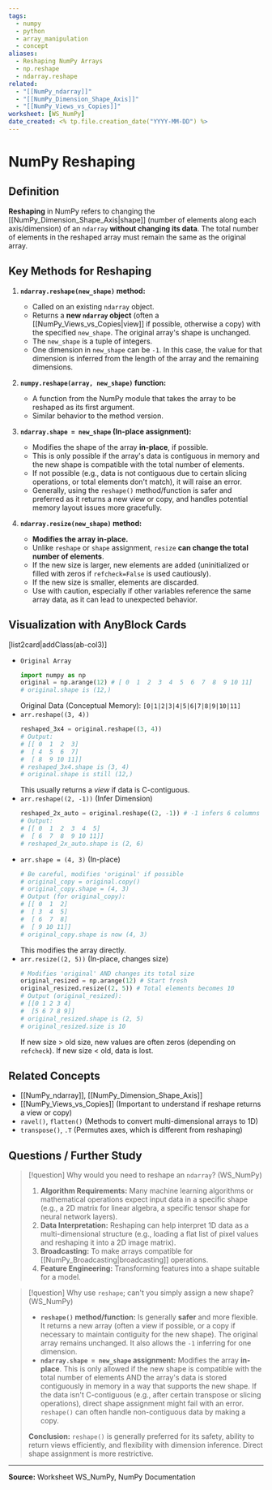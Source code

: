 ```yaml
---
tags:
  - numpy
  - python
  - array_manipulation
  - concept
aliases:
  - Reshaping NumPy Arrays
  - np.reshape
  - ndarray.reshape
related:
  - "[[NumPy_ndarray]]"
  - "[[NumPy_Dimension_Shape_Axis]]"
  - "[[NumPy_Views_vs_Copies]]"
worksheet: [WS_NumPy]
date_created: <% tp.file.creation_date("YYYY-MM-DD") %>
---
```

# NumPy Reshaping

## Definition

**Reshaping** in NumPy refers to changing the [[NumPy_Dimension_Shape_Axis|shape]] (number of elements along each axis/dimension) of an `ndarray` **without changing its data**. The total number of elements in the reshaped array must remain the same as the original array.

## Key Methods for Reshaping

1.  **`ndarray.reshape(new_shape)` method:**
    -   Called on an existing `ndarray` object.
    -   Returns a **new `ndarray` object** (often a [[NumPy_Views_vs_Copies|view]] if possible, otherwise a copy) with the specified `new_shape`. The original array's shape is unchanged.
    -   The `new_shape` is a tuple of integers.
    -   One dimension in `new_shape` can be `-1`. In this case, the value for that dimension is inferred from the length of the array and the remaining dimensions.

2.  **`numpy.reshape(array, new_shape)` function:**
    -   A function from the NumPy module that takes the array to be reshaped as its first argument.
    -   Similar behavior to the method version.

3.  **`ndarray.shape = new_shape` (In-place assignment):**
    -   Modifies the shape of the array **in-place**, if possible.
    -   This is only possible if the array's data is contiguous in memory and the new shape is compatible with the total number of elements.
    -   If not possible (e.g., data is not contiguous due to certain slicing operations, or total elements don't match), it will raise an error.
    -   Generally, using the `reshape()` method/function is safer and preferred as it returns a new view or copy, and handles potential memory layout issues more gracefully.

4.  **`ndarray.resize(new_shape)` method:**
    -   **Modifies the array in-place.**
    -   Unlike `reshape` or `shape` assignment, `resize` **can change the total number of elements**.
    -   If the new size is larger, new elements are added (uninitialized or filled with zeros if `refcheck=False` is used cautiously).
    -   If the new size is smaller, elements are discarded.
    -   Use with caution, especially if other variables reference the same array data, as it can lead to unexpected behavior.

## Visualization with AnyBlock Cards

[list2card|addClass(ab-col3)]
- `Original Array`
	```python
	import numpy as np
	original = np.arange(12) # [ 0  1  2  3  4  5  6  7  8  9 10 11]
	# original.shape is (12,)
	```
	Original Data (Conceptual Memory):
	`[0|1|2|3|4|5|6|7|8|9|10|11]`
- `arr.reshape((3, 4))`
	```python
	reshaped_3x4 = original.reshape((3, 4))
	# Output:
	# [[ 0  1  2  3]
	#  [ 4  5  6  7]
	#  [ 8  9 10 11]]
	# reshaped_3x4.shape is (3, 4)
	# original.shape is still (12,)
	```
	This usually returns a *view* if data is C-contiguous.
- `arr.reshape((2, -1))` (Infer Dimension)
	```python
	reshaped_2x_auto = original.reshape((2, -1)) # -1 infers 6 columns
	# Output:
	# [[ 0  1  2  3  4  5]
	#  [ 6  7  8  9 10 11]]
	# reshaped_2x_auto.shape is (2, 6)
	```
- `arr.shape = (4, 3)` (In-place)
	```python
	# Be careful, modifies 'original' if possible
	# original_copy = original.copy()
	# original_copy.shape = (4, 3)
	# Output (for original_copy):
	# [[ 0  1  2]
	#  [ 3  4  5]
	#  [ 6  7  8]
	#  [ 9 10 11]]
	# original_copy.shape is now (4, 3)
	```
	This modifies the array directly.
- `arr.resize((2, 5))` (In-place, changes size)
	```python
	# Modifies 'original' AND changes its total size
	original_resized = np.arange(12) # Start fresh
	original_resized.resize((2, 5)) # Total elements becomes 10
	# Output (original_resized):
	# [[0 1 2 3 4]
	#  [5 6 7 8 9]]
	# original_resized.shape is (2, 5)
	# original_resized.size is 10
	```
	If new size > old size, new values are often zeros (depending on `refcheck`). If new size < old, data is lost.

## Related Concepts
- [[NumPy_ndarray]], [[NumPy_Dimension_Shape_Axis]]
- [[NumPy_Views_vs_Copies]] (Important to understand if reshape returns a view or copy)
- `ravel()`, `flatten()` (Methods to convert multi-dimensional arrays to 1D)
- `transpose()`, `.T` (Permutes axes, which is different from reshaping)

## Questions / Further Study
>[!question] Why would you need to reshape an `ndarray`? (WS_NumPy)
> 1.  **Algorithm Requirements:** Many machine learning algorithms or mathematical operations expect input data in a specific shape (e.g., a 2D matrix for linear algebra, a specific tensor shape for neural network layers).
> 2.  **Data Interpretation:** Reshaping can help interpret 1D data as a multi-dimensional structure (e.g., loading a flat list of pixel values and reshaping it into a 2D image matrix).
> 3.  **Broadcasting:** To make arrays compatible for [[NumPy_Broadcasting|broadcasting]] operations.
> 4.  **Feature Engineering:** Transforming features into a shape suitable for a model.

>[!question] Why use `reshape`; can't you simply assign a new shape? (WS_NumPy)
> - **`reshape()` method/function:** Is generally **safer** and more flexible. It returns a new array (often a view if possible, or a copy if necessary to maintain contiguity for the new shape). The original array remains unchanged. It also allows the `-1` inferring for one dimension.
> - **`ndarray.shape = new_shape` assignment:** Modifies the array **in-place**. This is only allowed if the new shape is compatible with the total number of elements AND the array's data is stored contiguously in memory in a way that supports the new shape. If the data isn't C-contiguous (e.g., after certain transpose or slicing operations), direct shape assignment might fail with an error. `reshape()` can often handle non-contiguous data by making a copy.
>
> **Conclusion:** `reshape()` is generally preferred for its safety, ability to return views efficiently, and flexibility with dimension inference. Direct shape assignment is more restrictive.

---
**Source:** Worksheet WS_NumPy, NumPy Documentation